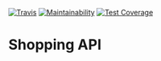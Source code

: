 [![Travis](https://img.shields.io/travis/vinyguedess/shopping-api.svg)](https://travis-ci.org/vinyguedess/shopping-api)
[![Maintainability](https://api.codeclimate.com/v1/badges/01d53aa67c483d8e2bb4/maintainability)](https://codeclimate.com/github/vinyguedess/shopping-api/maintainability)
[![Test Coverage](https://api.codeclimate.com/v1/badges/01d53aa67c483d8e2bb4/test_coverage)](https://codeclimate.com/github/vinyguedess/shopping-api/test_coverage)

# Shopping API